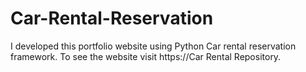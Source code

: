 # Car-Rental-Reservation
I developed  this  portfolio website using Python Car rental reservation framework. To see the website visit https://Car Rental Repository.
